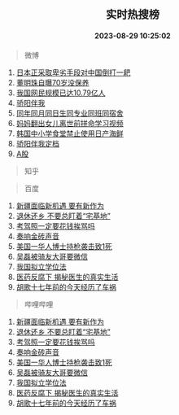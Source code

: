 <div align="center"><h2>实时热搜榜</h2><h4>2023-08-29 10:25:02</h4></div>

> 微博  

1. [日本正采取卑劣手段对中国倒打一耙](https://s.weibo.com/weibo?q=%23%E6%97%A5%E6%9C%AC%E6%AD%A3%E9%87%87%E5%8F%96%E5%8D%91%E5%8A%A3%E6%89%8B%E6%AE%B5%E5%AF%B9%E4%B8%AD%E5%9B%BD%E5%80%92%E6%89%93%E4%B8%80%E8%80%99%23&t=31&band_rank=1&Refer=top)<br />
2. [董明珠自曝70岁没保养](https://s.weibo.com/weibo?q=%23%E8%91%A3%E6%98%8E%E7%8F%A0%E8%87%AA%E6%9B%9D70%E5%B2%81%E6%B2%A1%E4%BF%9D%E5%85%BB%23&t=31&band_rank=2&Refer=top)<br />
3. [我国网民规模已达10.79亿人](https://s.weibo.com/weibo?q=%23%E6%88%91%E5%9B%BD%E7%BD%91%E6%B0%91%E8%A7%84%E6%A8%A1%E5%B7%B2%E8%BE%BE10.79%E4%BA%BF%E4%BA%BA%23&t=31&band_rank=3&Refer=top)<br />
4. [骄阳伴我](https://s.weibo.com/weibo?q=%E9%AA%84%E9%98%B3%E4%BC%B4%E6%88%91&t=31&band_rank=4&Refer=top)<br />
5. [同年同月同日生同专业同班同宿舍](https://s.weibo.com/weibo?q=%23%E5%90%8C%E5%B9%B4%E5%90%8C%E6%9C%88%E5%90%8C%E6%97%A5%E7%94%9F%E5%90%8C%E4%B8%93%E4%B8%9A%E5%90%8C%E7%8F%AD%E5%90%8C%E5%AE%BF%E8%88%8D%23&t=31&band_rank=5&Refer=top)<br />
6. [妈妈翻出女儿离世前拼命学习视频](https://s.weibo.com/weibo?q=%23%E5%A6%88%E5%A6%88%E7%BF%BB%E5%87%BA%E5%A5%B3%E5%84%BF%E7%A6%BB%E4%B8%96%E5%89%8D%E6%8B%BC%E5%91%BD%E5%AD%A6%E4%B9%A0%E8%A7%86%E9%A2%91%23&t=31&band_rank=6&Refer=top)<br />
7. [韩国中小学食堂禁止使用日产海鲜](https://s.weibo.com/weibo?q=%23%E9%9F%A9%E5%9B%BD%E4%B8%AD%E5%B0%8F%E5%AD%A6%E9%A3%9F%E5%A0%82%E7%A6%81%E6%AD%A2%E4%BD%BF%E7%94%A8%E6%97%A5%E4%BA%A7%E6%B5%B7%E9%B2%9C%23&t=31&band_rank=7&Refer=top)<br />
8. [骄阳伴我定档](https://s.weibo.com/weibo?q=%23%E9%AA%84%E9%98%B3%E4%BC%B4%E6%88%91%E5%AE%9A%E6%A1%A3%23&t=31&band_rank=8&Refer=top)<br />
9. [A股](https://s.weibo.com/weibo?q=A%E8%82%A1&t=31&band_rank=9&Refer=top)<br />

> 知乎  


> 百度  

1. [新疆面临新机遇 要有新作为](https://www.baidu.com/s?wd=%E6%96%B0%E7%96%86%E9%9D%A2%E4%B8%B4%E6%96%B0%E6%9C%BA%E9%81%87+%E8%A6%81%E6%9C%89%E6%96%B0%E4%BD%9C%E4%B8%BA&sa=fyb_news&rsv_dl=fyb_news)<br />
2. [退休还乡 不要总盯着“宅基地”](https://www.baidu.com/s?wd=%E9%80%80%E4%BC%91%E8%BF%98%E4%B9%A1+%E4%B8%8D%E8%A6%81%E6%80%BB%E7%9B%AF%E7%9D%80%E2%80%9C%E5%AE%85%E5%9F%BA%E5%9C%B0%E2%80%9D&sa=fyb_news&rsv_dl=fyb_news)<br />
3. [考驾照一定要花钱挨骂吗](https://www.baidu.com/s?wd=%E8%80%83%E9%A9%BE%E7%85%A7%E4%B8%80%E5%AE%9A%E8%A6%81%E8%8A%B1%E9%92%B1%E6%8C%A8%E9%AA%82%E5%90%97&sa=fyb_news&rsv_dl=fyb_news)<br />
4. [奏响金砖声音](https://www.baidu.com/s?wd=%E5%A5%8F%E5%93%8D%E9%87%91%E7%A0%96%E5%A3%B0%E9%9F%B3&sa=fyb_news&rsv_dl=fyb_news)<br />
5. [美国一华人博士持枪袭击致1死](https://www.baidu.com/s?wd=%E7%BE%8E%E5%9B%BD%E4%B8%80%E5%8D%8E%E4%BA%BA%E5%8D%9A%E5%A3%AB%E6%8C%81%E6%9E%AA%E8%A2%AD%E5%87%BB%E8%87%B41%E6%AD%BB&sa=fyb_news&rsv_dl=fyb_news)<br />
6. [吴磊被骑友大哥要微信](https://www.baidu.com/s?wd=%E5%90%B4%E7%A3%8A%E8%A2%AB%E9%AA%91%E5%8F%8B%E5%A4%A7%E5%93%A5%E8%A6%81%E5%BE%AE%E4%BF%A1&sa=fyb_news&rsv_dl=fyb_news)<br />
7. [我国拟立学位法](https://www.baidu.com/s?wd=%E6%88%91%E5%9B%BD%E6%8B%9F%E7%AB%8B%E5%AD%A6%E4%BD%8D%E6%B3%95&sa=fyb_news&rsv_dl=fyb_news)<br />
8. [医药反腐下 揭秘医生的真实生活](https://www.baidu.com/s?wd=%E5%8C%BB%E8%8D%AF%E5%8F%8D%E8%85%90%E4%B8%8B+%E6%8F%AD%E7%A7%98%E5%8C%BB%E7%94%9F%E7%9A%84%E7%9C%9F%E5%AE%9E%E7%94%9F%E6%B4%BB&sa=fyb_news&rsv_dl=fyb_news)<br />
9. [胡歌十七年前的今天经历了车祸](https://www.baidu.com/s?wd=%E8%83%A1%E6%AD%8C%E5%8D%81%E4%B8%83%E5%B9%B4%E5%89%8D%E7%9A%84%E4%BB%8A%E5%A4%A9%E7%BB%8F%E5%8E%86%E4%BA%86%E8%BD%A6%E7%A5%B8&sa=fyb_news&rsv_dl=fyb_news)<br />

> 哔哩哔哩  

1. [新疆面临新机遇 要有新作为](https://www.baidu.com/s?wd=%E6%96%B0%E7%96%86%E9%9D%A2%E4%B8%B4%E6%96%B0%E6%9C%BA%E9%81%87+%E8%A6%81%E6%9C%89%E6%96%B0%E4%BD%9C%E4%B8%BA&sa=fyb_news&rsv_dl=fyb_news)<br />
2. [退休还乡 不要总盯着“宅基地”](https://www.baidu.com/s?wd=%E9%80%80%E4%BC%91%E8%BF%98%E4%B9%A1+%E4%B8%8D%E8%A6%81%E6%80%BB%E7%9B%AF%E7%9D%80%E2%80%9C%E5%AE%85%E5%9F%BA%E5%9C%B0%E2%80%9D&sa=fyb_news&rsv_dl=fyb_news)<br />
3. [考驾照一定要花钱挨骂吗](https://www.baidu.com/s?wd=%E8%80%83%E9%A9%BE%E7%85%A7%E4%B8%80%E5%AE%9A%E8%A6%81%E8%8A%B1%E9%92%B1%E6%8C%A8%E9%AA%82%E5%90%97&sa=fyb_news&rsv_dl=fyb_news)<br />
4. [奏响金砖声音](https://www.baidu.com/s?wd=%E5%A5%8F%E5%93%8D%E9%87%91%E7%A0%96%E5%A3%B0%E9%9F%B3&sa=fyb_news&rsv_dl=fyb_news)<br />
5. [美国一华人博士持枪袭击致1死](https://www.baidu.com/s?wd=%E7%BE%8E%E5%9B%BD%E4%B8%80%E5%8D%8E%E4%BA%BA%E5%8D%9A%E5%A3%AB%E6%8C%81%E6%9E%AA%E8%A2%AD%E5%87%BB%E8%87%B41%E6%AD%BB&sa=fyb_news&rsv_dl=fyb_news)<br />
6. [吴磊被骑友大哥要微信](https://www.baidu.com/s?wd=%E5%90%B4%E7%A3%8A%E8%A2%AB%E9%AA%91%E5%8F%8B%E5%A4%A7%E5%93%A5%E8%A6%81%E5%BE%AE%E4%BF%A1&sa=fyb_news&rsv_dl=fyb_news)<br />
7. [我国拟立学位法](https://www.baidu.com/s?wd=%E6%88%91%E5%9B%BD%E6%8B%9F%E7%AB%8B%E5%AD%A6%E4%BD%8D%E6%B3%95&sa=fyb_news&rsv_dl=fyb_news)<br />
8. [医药反腐下 揭秘医生的真实生活](https://www.baidu.com/s?wd=%E5%8C%BB%E8%8D%AF%E5%8F%8D%E8%85%90%E4%B8%8B+%E6%8F%AD%E7%A7%98%E5%8C%BB%E7%94%9F%E7%9A%84%E7%9C%9F%E5%AE%9E%E7%94%9F%E6%B4%BB&sa=fyb_news&rsv_dl=fyb_news)<br />
9. [胡歌十七年前的今天经历了车祸](https://www.baidu.com/s?wd=%E8%83%A1%E6%AD%8C%E5%8D%81%E4%B8%83%E5%B9%B4%E5%89%8D%E7%9A%84%E4%BB%8A%E5%A4%A9%E7%BB%8F%E5%8E%86%E4%BA%86%E8%BD%A6%E7%A5%B8&sa=fyb_news&rsv_dl=fyb_news)<br />
